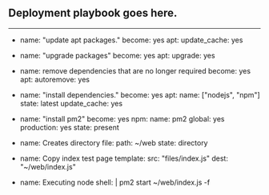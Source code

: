 ## Deployment playbook goes here.
---
- name: "update apt packages."
  become: yes
  apt:
    update_cache: yes

- name: "upgrade packages"
  become: yes
  apt:
    upgrade: yes


- name: remove dependencies that are no longer required
  become: yes
  apt:
    autoremove: yes

- name: "install dependencies."
  become: yes
  apt:
    name: ["nodejs", "npm"]
    state: latest
    update_cache: yes

- name: "install pm2"
  become: yes
  npm:
    name: pm2
    global: yes
    production: yes
    state: present

- name: Creates directory
  file:
    path: ~/web
    state: directory

- name: Copy index test page
  template:
    src: "files/index.js"
    dest: "~/web/index.js"

- name: Executing node
  shell: |
    pm2 start ~/web/index.js -f
